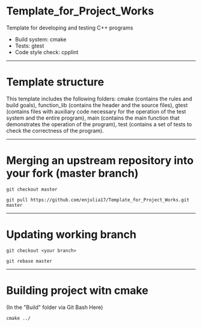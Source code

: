 # Template_for_Project_Works

Template for developing and testing C++ programs

* Build system: cmake
* Tests: gtest
* Code style check: cpplint

***
# **Template structure**

This template includes the following folders: cmake (contains the rules and build goals), function_lib (contains the header and the source files), gtest (contains files with auxiliary code necessary for the operation of the test system and the entire program), main (contains the main function that demonstrates the operation of the program), test (contains a set of tests to check the correctness of the program).

***
# **Merging an upstream repository into your fork (master branch)**

`git checkout master`

 `git pull https://github.com/enjulia17/Template_for_Project_Works.git master`
 
 ***
# **Updating working branch**

`git checkout <your branch>`

 `git rebase master`

 ***
# **Building project witn cmake**
(In the "Build" folder via Git Bash Here)

`cmake ../`

